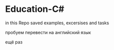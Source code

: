 # Education-C#
in this Repo saved examples, excersises and tasks

пробуем перевести на английский язык

ещё раз
